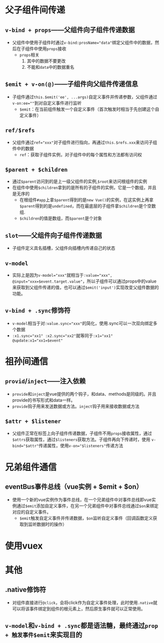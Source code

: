 # 父子组件间传递
## `v-bind + props`——父组件向子组件传递数据
+ 父组件中使用子组件时通过`v-bind:prosName="data"`绑定父组件中的数据，然后在子组件中使用`props`接收
    + `props`相关
        1. 其中的数据不要更改
        2. 不能和`data`中的数据重名

## `$emit + v-on(@)`——子组件向父组件传递信息
+ 子组件通过`this.$emit('ee', ...args)`自定义事件并传递参数，父组件通过`v-on:ee=""`到对自定义事件进行监听
    + `$emit`：在当前组件触发一个自定义事件（首次触发时相当于先创建这个自定义事件）

## `ref/$refs`
+ 父组件通过`ref="xxx"`对子组件进行指向，再通过`this.$refs.xxx`来访问子组件中的数据
    + `ref`：获取子组件实例，对子组件中的每个属性和方法都有访问权

## `$parent + $children`
+ 通过`$parent`访问到的是上一级父组件的实例,`$root`来访问根组件的实例
+ 在组件中使用`$children`拿到的是所有的子组件的实例，它是一个数组，并且是无序的
    + 在根组件`#app`上拿`$parent`得到的是`new Vue()`的实例，在这实例上再拿 `$parent`得到的是`undefined`，而在最底层的子组件拿`$children`是个空数组.
    + `$children`的值是数组，而`$parent`是个对象

## `slot`——父组件向子组件传递数据
+ 子组件定义具名插槽，父组件向插槽内传递自己的状态

## `v-model`
+ 实际上是因为`v-model="xxx"`就相当于`:value="xxx", @input="xxx=$event.target.value"`，所以子组件可以通过props中的value来获取到父组件传递的值，也可以通过`$emit('input')`实现改变父组件数据的功能。

## `v-bind + .sync`修饰符
+ `v-model`相当于对`:value.sync="xxx"`的简化，使用.sync可以一次双向绑定多个数据
+ `:x1.sync="xx1" :x2.sync="xx2"`就等同于`:x1="xx1" @update:x1="xx1=$event"`

# 祖孙间通信
## `provid`/`inject`——注入依赖
+ `provide`和`inject`是vue提供的两个钩子，和data、methods是同级的。并且provide的书写形式和data一样。
+ `provide`钩子用来发送数据或方法。`inject`钩子用来接收数据或方法

## `$attr + $listener`
+ 父组件正常在标签上向子组件传递数据，子组件不用`props`接收属性，通过`$attrs`获取属性，通过`$listeners`获取方法。子组件再向下传递时，使用 `v-bind="$attr"`传递属性，使用`v-on="$listeners"`传递方法

# 兄弟组件通信
## eventBus事件总线（vue实例 + $emit + $on）
+ 使用一个新的vue实例作为事件总线，在一个兄弟组件中对事件总线即vue实例通过`$emit`添加自定义事件，在另一个兄弟组件中对事件总线通过`$on`来绑定对应的自定义事件。
    + `$emit`触发自定义事件并传递数据，`$on`监听自定义事件（回调函数定义获取到监听数据时的操作）

# 使用vuex

# 其他
## .native修饰符
+ 对组件直接进行`@click`，会将click作为自定义事件处理，此时使用`.native`就可以将该事件绑定到组件的根元素上，然后原生事件就可以正常使用。
## `v-model`和`v-bind + .sync`都是语法糖，最终通过`prop + 触发事件$emit`来实现目的